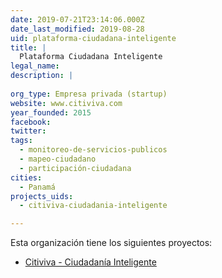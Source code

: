 ```yaml
---
date: 2019-07-21T23:14:06.000Z
date_last_modified: 2019-08-28
uid: plataforma-ciudadana-inteligente
title: |
  Plataforma Ciudadana Inteligente
legal_name: 
description: |
  
org_type: Empresa privada (startup)
website: www.citiviva.com
year_founded: 2015
facebook: 
twitter: 
tags:
  - monitoreo-de-servicios-publicos
  - mapeo-ciudadano
  - participación-ciudadana
cities: 
  - Panamá
projects_uids:
  - citiviva-ciudadania-inteligente

---
```


Esta organización tiene los siguientes proyectos:

- [Citiviva - Ciudadanía Inteligente](/proyectos/citiviva-ciudadania-inteligente)
